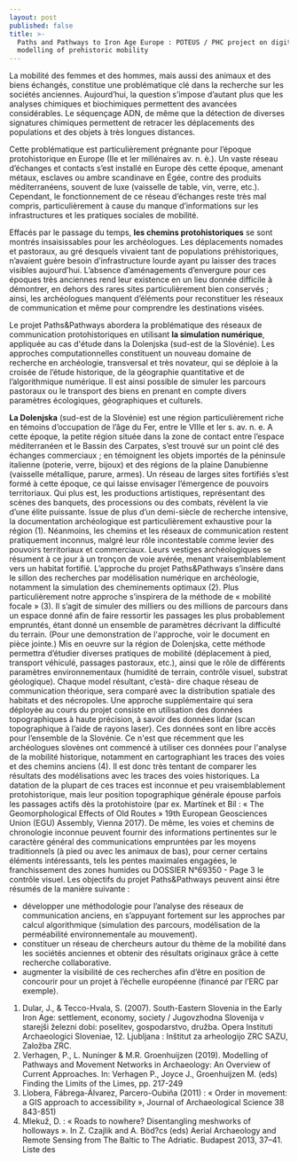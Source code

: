 ```yaml
---
layout: post
published: false
title: >-
  Paths and Pathways to Iron Age Europe : POTEUS / PHC project on digital
  modelling of prehistoric mobility
---
```

La mobilité des femmes et des hommes, mais aussi des animaux et des biens échangés, constitue une problématique clé dans la recherche sur les sociétés anciennes. Aujourd’hui, la question s’impose d’autant plus que les analyses chimiques et biochimiques permettent des avancées considérables. Le séquençage ADN, de même que la détection de diverses signatures chimiques permettent de retracer les déplacements des populations et des objets à très longues distances.

Cette problématique est particulièrement prégnante pour l’époque protohistorique en Europe (IIe et Ier millénaires av. n. è.). Un vaste réseau d’échanges et contacts s’est installé en Europe dès cette époque, amenant métaux, esclaves ou ambre scandinave en Égée, contre des produits méditerranéens, souvent de luxe (vaisselle de table, vin, verre, etc.). Cependant, le fonctionnement de ce réseau d’échanges reste très mal compris, particulièrement à cause du manque d’informations sur les infrastructures et les pratiques sociales de mobilité.

Effacés par le passage du temps, **les chemins protohistoriques** se sont montrés insaisissables pour les archéologues. Les déplacements nomades et pastoraux, au gré desquels vivaient tant de populations préhistoriques, n’avaient guère besoin d’infrastructure lourde ayant pu laisser des traces visibles aujourd’hui. L’absence d’aménagements d’envergure pour ces époques très anciennes rend leur existence en un lieu donnée difficile à démontrer, en dehors des rares sites particulièrement bien conservés ; ainsi, les archéologues manquent d’éléments pour reconstituer les réseaux de communication et même pour comprendre les destinations visées.

Le projet Paths&Pathways abordera la problématique des réseaux de communication protohistoriques en utilisant **la simulation numérique**, appliquée au cas d'étude dans la Dolenjska (sud-est de la Slovénie). Les approches computationnelles constituent un nouveau domaine de recherche en archéologie, transversal et très novateur, qui se déploie à la croisée de l’étude historique, de la géographie quantitative et de l’algorithmique numérique. Il est ainsi possible de simuler les parcours pastoraux ou le transport des biens en prenant en compte divers paramètres écologiques, géographiques et culturels.

**La Dolenjska** (sud-est de la Slovénie) est une région particulièrement riche en témoins d’occupation de l’âge du Fer, entre le VIIIe et Ier s. av. n. e. A cette époque, la petite région située dans la zone de contact entre l’espace méditerranéen et le Bassin des Carpates, s’est trouvé sur un point clé des échanges commerciaux ; en témoignent les objets importés de la péninsule italienne (poterie, verre, bijoux) et des régions de la plaine Danubienne (vaisselle métallique, parure, armes). Un réseau de larges sites fortifiés s’est formé à cette époque, ce qui laisse envisager l’émergence de pouvoirs territoriaux. Qui plus est, les productions artistiques, représentant des scènes des banquets, des processions ou des combats, révèlent la vie d’une élite puissante. Issue de plus d’un demi-siècle de recherche intensive, la documentation archéologique est particulièrement exhaustive pour la région (1). Néanmoins, les chemins et les réseaux de communication restent pratiquement inconnus, malgré leur rôle incontestable comme levier des pouvoirs
territoriaux et commerciaux. Leurs vestiges archéologiques se résument à ce jour à un tronçon de voie avérée, menant
vraisemblablement vers un habitat fortifié.
L’approche du projet Paths&Pathways s’insère dans le sillon des recherches par modélisation numérique en archéologie,
notamment la simulation des cheminements optimaux (2). Plus particulièrement notre approche s’inspirera de la méthode de «
mobilité focale » (3). Il s’agit de simuler des milliers ou des millions de parcours dans un espace donné afin de faire ressortir les
passages les plus probablement empruntés, étant donné un ensemble de paramètres décrivant la difficulté du terrain. (Pour une
demonstration de l'approche, voir le document en pièce jointe.) Mis en oeuvre sur la région de Dolenjska, cette méthode permettra
d’étudier diverses pratiques de mobilité (déplacement à pied, transport véhiculé, passages pastoraux, etc.), ainsi que le rôle de
différents paramètres environnementaux (humidité de terrain, contrôle visuel, substrat géologique). Chaque model résultant, c’està-
dire chaque réseau de communication théorique, sera comparé avec la distribution spatiale des habitats et des nécropoles.
Une approche supplémentaire qui sera déployée au cours du projet consiste en utilisation des données topographiques à haute
précision, à savoir des données lidar (scan topographique à l’aide de rayons laser). Ces données sont en libre accès pour
l’ensemble de la Slovénie. Ce n'est que récemment que les archéologues slovènes ont commencé à utiliser ces données pour
l'analyse de la mobilité historique, notamment en cartographiant les traces des voies et des chemins anciens (4). Il est donc très
tentant de comparer les résultats des modélisations avec les traces des voies historiques. La datation de la plupart de ces traces
est inconnue et peu vraisemblablement protohistorique, mais leur position topographique générale épouse parfois les passages
actifs dès la protohistoire (par ex. Martínek et Bíl : « The Geomorphological Effects of Old Routes » 19th European Geosciences
Union (EGU) Assembly, Vienna 2017). De même, les voies et chemins de chronologie inconnue peuvent fournir des informations
pertinentes sur le caractère général des communications empruntées par les moyens traditionnels (à pied ou avec les animaux de
bas), pour cerner certains éléments intéressants, tels les pentes maximales engagées, le franchissement des zones humides ou
DOSSIER N°69350 - Page 3
le contrôle visuel.
Les objectifs du projet Paths&Pathways peuvent ainsi être résumés de la manière suivante :
- développer une méthodologie pour l’analyse des réseaux de communication anciens, en s’appuyant fortement sur les approches
par calcul algorithmique (simulation des parcours, modélisation de la perméabilité environnementale au mouvement).
- constituer un réseau de chercheurs autour du thème de la mobilité dans les sociétés anciennes et obtenir des résultats originaux
grâce à cette recherche collaborative.
- augmenter la visibilité de ces recherches afin d’être en position de concourir pour un projet à l’échelle européenne (financé par
l’ERC par exemple).
1) Dular, J., & Tecco-Hvala, S. (2007). South-Eastern Slovenia in the Early Iron Age: settlement, economy, society / Jugovzhodna
Slovenija v starejši železni dobi: poselitev, gospodarstvo, družba. Opera Instituti Archaeologici Sloveniae, 12. Ljubljana : Inštitut za
arheologijo ZRC SAZU, Založba ZRC.
2) Verhagen, P., L. Nuninger & M.R. Groenhuijzen (2019). Modelling of Pathways and Movement Networks in Archaeology: An
Overview of Current Approaches. In: Verhagen P., Joyce J., Groenhuijzen M. (eds) Finding the Limits of the Limes, pp. 217-249
3) Llobera, Fábrega-Álvarez, Parcero-Oubiña (2011) : « Order in movement: a GIS approach to accessibility », Journal of
Archaeological Science 38 843-851)
4) Mlekuž, D. : « Roads to nowhere? Disentangling meshworks of holloways ». In Z. Czajlik and A. Böd?cs (eds) Aerial
Archaeology and Remote Sensing from The Baltic to The Adriatic. Budapest 2013, 37–41.
Liste des

